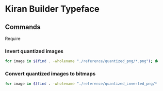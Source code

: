 # Kiran Builder Typeface

## Commands

Require

### Invert quantized images

```bash
for image in $(find . -wholename "./reference/quantized_png/*.png"); do convert $image -channel RGB -negate ./reference/quantized_inverted_png/$(basename $image);
```

### Convert quantized images to bitmaps

```bash
for image in $(find . -wholename "./reference/quantized_inverted_png/*.png"); do convert $image ./reference/quantized_inverted_bmp/$(basename ${image%.*}).bmp; done
```
